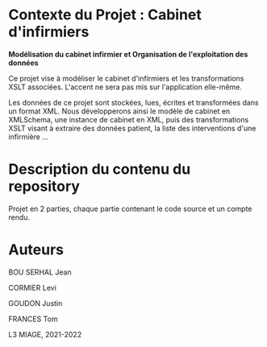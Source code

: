 # Contexte du Projet : Cabinet d'infirmiers

**Modélisation du cabinet infirmier et Organisation de l'exploitation des données**

Ce projet vise à modéliser le cabinet d'infirmiers et les transformations XSLT associées. L'accent ne sera pas mis sur l'application elle-même.

Les données de ce projet sont stockées, lues, écrites et transformées dans un format XML. 
Nous développerons ainsi le modèle de cabinet en XMLSchema, une instance de cabinet en XML, 
puis des transformations XSLT visant à extraire des données patient, la liste des interventions d'une infirmière ...

# Description du contenu du repository

Projet en 2 parties, chaque partie contenant le code source et un compte rendu.

# Auteurs

BOU SERHAL Jean

CORMIER Levi

GOUDON Justin

FRANCES Tom

L3 MIAGE, 2021-2022